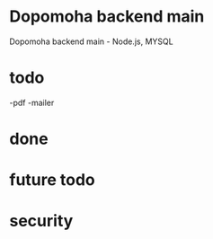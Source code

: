 # Dopomoha backend main

Dopomoha backend main - Node.js, MYSQL

# todo

-pdf
-mailer

# done

# future todo

# security
